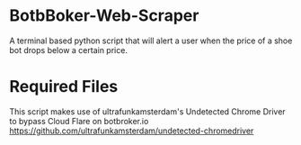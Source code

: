 # BotbBoker-Web-Scraper
A terminal based python script that will alert a user when the price of a shoe bot drops below a certain price.
# Required Files
This script makes use of ultrafunkamsterdam's Undetected Chrome Driver to bypass Cloud Flare on botbroker.io
https://github.com/ultrafunkamsterdam/undetected-chromedriver
